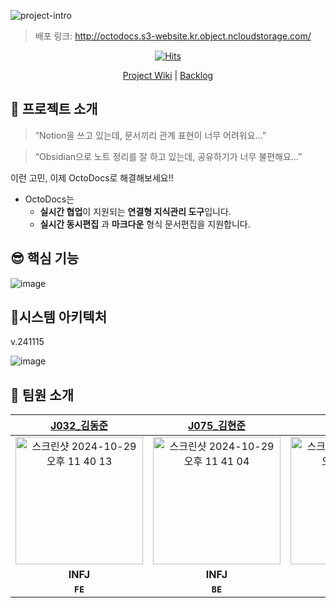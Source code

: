 ![project-intro](https://github.com/user-attachments/assets/0df1909c-436d-4516-a639-78c4088e9871)

> 배포 링크: http://octodocs.s3-website.kr.object.ncloudstorage.com/
>


<div align="center">
  
[![Hits](https://hits.seeyoufarm.com/api/count/incr/badge.svg?url=https%3A%2F%2Fgithub.com%2Fboostcampwm-2024%2Fweb15-OctoDocs&count_bg=%23FF9782&title_bg=%23231F20&icon=&icon_color=%23E7E7E7&title=views&edge_flat=false)](https://hits.seeyoufarm.com)
  
</div>

<div align="center">

[Project Wiki](https://github.com/boostcampwm-2024/web15-OctoDocs/wiki) | [Backlog](https://github.com/orgs/boostcampwm-2024/projects/120)


</div>

## 🐙 프로젝트 소개

> “Notion을 쓰고 있는데, 문서끼리 관계 표현이 너무 어려워요…”
> 

> “Obsidian으로 노트 정리를 잘 하고 있는데, 공유하기가 너무 불편해요…”
> 

이런 고민, 이제 OctoDocs로 해결해보세요!!

- OctoDocs는
    - **실시간 협업**이 지원되는 **연결형 지식관리 도구**입니다.
    - **실시간 동시편집** 과 **마크다운** 형식 문서편집을 지원합니다.

## 😎 핵심 기능

![image](https://github.com/user-attachments/assets/4c0010db-d4a3-455f-ab26-03e04c85e46e)

## 🚀시스템 아키텍처

v.241115

![image](https://github.com/user-attachments/assets/5435ab1a-419d-46cb-837a-d79029b6a223)


## 🧸 팀원 소개
| [J032_김동준](https://github.com/djk01281) | [J075_김현준](https://github.com/Tolerblanc) | [J097_민서진](https://github.com/summersummerwhy) | [J162_유성민](https://github.com/ezcolin2) | [J248_진예원](https://github.com/yewonJin) |
|:----------------------------------------:|:------------------------------------------:|:------------------------------------------------:|:----------------------------------------:|:----------------------------------------:|
| <img width="204" alt="스크린샷 2024-10-29 오후 11 40 13" src="https://github.com/user-attachments/assets/96e153b5-7254-4354-b17f-7436eb2a5734"> | <img width="204" alt="스크린샷 2024-10-29 오후 11 41 04" src="https://github.com/user-attachments/assets/e093f852-a6ea-4937-b0ce-b89276bd7135"> | <img width="204" alt="스크린샷 2024-10-29 오후 11 41 55" src="https://github.com/user-attachments/assets/0f638ba9-a1ad-47b8-a874-957c0119384c"> | <img width="204" alt="스크린샷 2024-10-29 오후 11 41 00" src="https://github.com/user-attachments/assets/1d77b650-70f1-4dee-9489-dc0122b7c9ff"> | <img width="204" alt="스크린샷 2024-10-29 오후 11 40 31" src="https://github.com/user-attachments/assets/db99b6b2-ae06-4758-8687-17ebb860a52b"> |
|                   **INFJ**                   |                   **INFJ**                   |                   **INTP**                   |                   **INFP**                   |                   **ISTJ**                   |
|      **`FE`**      |      **`BE`**      |      **`BE`**      |      **`BE`**      |      **`FE`**      |
